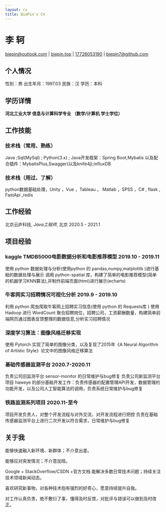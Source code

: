 ```yaml
---
layout: cv
title: BiePin's CV
---
```

# 李 轲

<div id="webaddress">
<a href="biepin@outlook.com">biepin@outlook.com</a>
| <a href="http://biepin.top">biepin.top</a>
| <a href="17726053190">17726053190</a>
| <a href="biepin7@github.com">biepin7@github.com</a>
</div>

## 个人情况
性别：男
出生年月：1997.03
民族：汉
学历：本科

## 学历详情

__河北工业大学 信息与计算科学专业 （数学/计算机 学士学位）__

## 工作技能

### 技术栈（常用、熟练）
 Java ;Sql(MySql) ; Python(3.x) ; Java开发框架：Spring Boot,Mybatis 以及配合插件：MybatisPlus,Swagger(以及knife4j);influxDB


### 技术栈（用过、了解）
python数据基础处理，Unity ，Vue ，Tableau ， Matlab ，SPSS ，C# , flask , FastApi ,redis


## 工作经验

北京云庐科技, *Java工程师*, 北京 2020.5 - 2021.1

## 项目经验


### kaggle TMDB5000电影数据分析和电影推荐模型 2019.10 - 2019.11

 使用 python 数据处理与分析(使用python 的 pandas,numpy,matplotlib )进行基础的数据处理与展示
 调用 python-spatial 库，构建了简单的电影推荐模型(简单的机器学习KNN算法),并制作前端页面(html)进行展示(echarts)
 
### 牛客网实习招聘情况可视化分析 2019.9 - 2019.10

 利用 python 爬虫爬取牛客网上招聘实习信息(使用 python 的 Requests库 )
 使用 Hadoop 进行 WordCount 聚合招聘岗位，招聘公司，工资薪酬数量，构建简单前端网页通过图表反馈整理的数据信息,分析实习招聘情况
 
 
### 深度学习算法：图像风格迁移实现

  使用 Pytorch 实现了简单的图像分类，以及复现了2015年《A Neural Algorithm of Artistic Style》论文中的图像风格迁移算法


### 基础传感器监测平台 2020.7-2020.11

 负责公司旧监测平台 sensor-monitor 的日常维护与bug修复
 负责公司新监测平台项目 haweye 的部分基础开发工作：负责传感器的配置管理API开发，数据管理的功能开发，以及公司人工智能算法的调用，负责系统日常维护与bug修复
 
### 铁路监测系列项目 2020.11-至今

 项目开发负责人，对整个开发流程与对外交流，对开发流程进行把控
 负责在基础传感器监测平台上进行二次开发以符合需求，日常维护与bug修复

## 关于我
 能够快速融入新环境、新群体；不介意出差。
 
 能够应对突发情况；不介意加班。
 
 Google + StackOverflow/CSDN +官方文档 能解决多数日常技术问题；持续关注技术领域新闻动态。
 
 喜欢研究新事物，对各种技术抱有强烈的好奇心，愿意持续提升自我。
 
 对工作认真负责，绝不敷衍了事，懂得及时反馈，对批评与错误可以做到及时改正。


<!-- ### Footer

Last updated: 01 2021 -->


